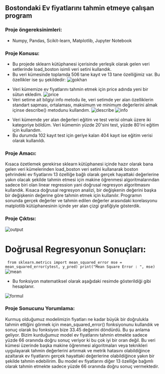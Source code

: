 ## Bostondaki Ev fiyatlarını tahmin etmeye çalışan program
### Proje öngereksinimleri:
* Numpy, Pandas, Scikit-learn, Matplotlib, Jupyter Notebook
### Proje Konusu:
* Bu projede sklearn kütüphanesi içerisinde yerleşik olarak gelen veri setlerinde load_boston isimli veri setini kullandık. 
* Bu veri kümesinde toplamda 506 tane kayıt ve 13 tane özelliğimiz var. Bu özellikler ise şu şekildedir:
![gokhan](https://user-images.githubusercontent.com/47734102/132104392-29dcb659-8e99-4794-9766-9e028e77ee94.png)
- Veri kümemize ev fiyatlarını tahmin etmek için price adında yeni bir sütun ekledim.
![price](https://user-images.githubusercontent.com/47734102/132104490-48ad51f0-75d4-459f-b870-9c06c21a200f.png)
- Veri setime ait bilgiyi info metodu ile, veri setimde yer alan özelliklerin standart sapması, ortalaması, maksimum ve minimum değerlerini almak içinse describe() metodunu kullandım.
![describe](https://user-images.githubusercontent.com/47734102/132104550-1111dae1-ae2e-44d6-ada5-c9b427f764ed.png)
![info](https://user-images.githubusercontent.com/47734102/132104558-79180c33-2291-48d5-b91f-b055252aa702.png)
* Veri kümemde yer alan değerleri eğitim ve test verisi olmak üzere iki kategoriye böldüm. Veri kümemin yüzde 20'sini test, yüzde 80'ini eğitim için kullandım.
* Bu durumda 102 kayıt test için geriye kalan 404 kayıt ise eğitim verisi olarak kullanıldı. 
### Proje Amacı: 
<p> Kısaca özetlemek gerekirse sklearn kütüphanesi içinde hazır olarak bana gelen veri kümelerinden load_boston veri setini kullanarak
 boston şehrindeki ev fiyatlarını 13 özelliğe bağlı olarak gerçek hayattaki değerlerine yakın olacak şekilde tahmin etmesi için makine öğrenmesi algoritmalarından sadece biri 
 olan linear regression yani doğrusal regresyon algoritmasını kullandık. Kısaca doğrusal regresyon analizi, bir değişkenin değerini başka bir değişkenin değerine göre tahmin etmek için kullanılır.
 Programın sonunda gerçek değerler ve tahmin edilen değerler arasındaki korelasyonu matplotlib kütüphanesinin içinde yer alan
 çizgi grafiğiyle gösterdik.</p>

### Proje Çıktısı:
![output](https://user-images.githubusercontent.com/47734102/132104878-b2182825-6e30-47d6-b0a0-3573547f6c9e.png)

# Doğrusal Regresyonun Sonuçları:
` from sklearn.metrics import mean_squared_error
  mse = mean_squared_error(ytest, y_pred)
  print("Mean Square Error : ", mse)`
![mean](https://user-images.githubusercontent.com/47734102/132105071-ff916e51-c999-4269-9d4b-06a6e5c3575c.png)

* Bu fonksiyon matematiksel olarak aşağıdaki resimde gösterildiği gibi hesaplanır.

![formul](https://user-images.githubusercontent.com/47734102/132105102-483c868b-d411-4b29-9294-9acecca59a37.jpg)
 
### Proje Sonucunu Yorumlama:
<p> Kurmuş olduğumuz modelimizin fiyatları ne kadar büyük bir doğrulukla tahmin ettiğini görmek için mean_squared_error() fonksiyonunu kullandık
ve sonuç olarak bu fonksiyon bize 33.45 değerini döndürdü. Bu şu anlama geliyor. Bizim kurduğumuz model ev fiyatlarını tahmin etmekte sadece yüzde 66 oranında doğru sonuç veriyor
ki bu çok iyi bir oran değil. Bu veri kümesi üzerinde başka makine öğrenmesi algoritmaları veya teknikleri uygulayarak tahmin değerlerini artırmak ve metrik hatasını olabildiğince
azaltarak ev fiyatlarını gerçek hayattaki değerlerine olabildiğince yakın bir şekilde tahmin edebilirim. Bu model ev fiyatlarını diğer 13 özelliğe bağımlı olarak tahmin etmekte
 sadece yüzde 66 oranında doğru sonuç vermektedir.</p>
